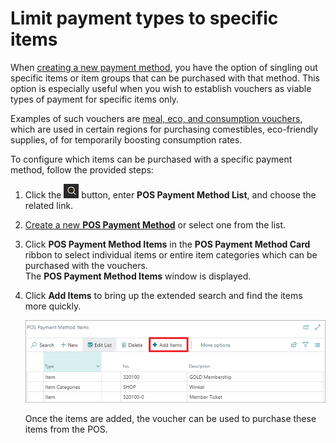 # Limit payment types to specific items

When [creating a new payment method](POS_payment_methods.md), you have the option of singling out specific items or item groups that can be purchased with that method. This option is especially useful when you wish to establish vouchers as viable types of payment for specific items only. 

Examples of such vouchers are [meal, eco, and consumption vouchers](../explanation/belgian_voucher.md), which are used in certain regions for purchasing comestibles, eco-friendly supplies, of for temporarily boosting consumption rates. 

To configure which items can be purchased with a specific payment method, follow the provided steps:

1. Click the ![Lightbulb that opens the Tell Me feature](../../../images/Icons/Lightbulb_icon.png "Tell Me what you want to do") button, enter **POS Payment Method List**, and choose the related link.     
2. [Create a new **POS Payment Method**](POS_payment_methods.md) or select one from the list.       
3. Click **POS Payment Method Items** in the **POS Payment Method Card** ribbon to select individual items or entire item categories which can be purchased with the vouchers.   
   The **POS Payment Method Items** window is displayed. 
4. Click **Add Items** to bring up the extended search and find the items more quickly.         
   
   ![add_items_payment methods](../images/add_items_payment_types.PNG)

   Once the items are added, the voucher can be used to purchase these items from the POS. 
